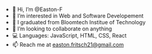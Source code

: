 - 👋 Hi, I’m @Easton-F
- 👀 I’m interested in Web and Software Developement
- 🌱 I graduated from Bloomtech Institue of Technology
- 💞️ I’m looking to collaborate on anything
- 💻 Languages: JavaScript, HTML, CSS, React
- 📫 Reach me at easton.fritsch21@gmail.com

<!---
Easton-F/Easton-F is a ✨ special ✨ repository because its `README.md` (this file) appears on your GitHub profile.
You can click the Preview link to take a look at your changes.
--->
